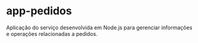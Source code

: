 # app-pedidos
Aplicação do serviço desenvolvida em Node.js para gerenciar informações e operações relacionadas a pedidos.
